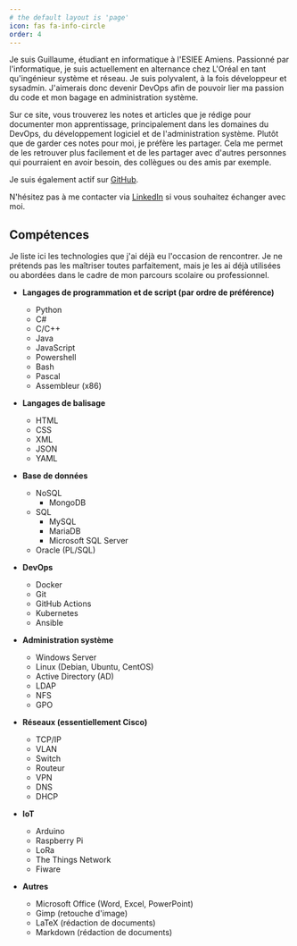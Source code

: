 ```yaml
---
# the default layout is 'page'
icon: fas fa-info-circle
order: 4
---
```


Je suis Guillaume, étudiant en informatique à l'ESIEE Amiens. Passionné par l'informatique, je suis actuellement en alternance chez L'Oréal en tant qu'ingénieur système et réseau. Je suis polyvalent, à la fois développeur et sysadmin. J'aimerais donc devenir DevOps afin de pouvoir lier ma passion du code et mon bagage en administration système.

Sur ce site, vous trouverez les notes et articles que je rédige pour documenter mon apprentissage, principalement dans les domaines du DevOps, du développement logiciel et de l'administration système. Plutôt que de garder ces notes pour moi, je préfère les partager. Cela me permet de les retrouver plus facilement et de les partager avec d'autres personnes qui pourraient en avoir besoin, des collègues ou des amis par exemple.

Je suis également actif sur [GitHub](https://github.com/Guigui0812). 

N'hésitez pas à me contacter via [LinkedIn](https://www.linkedin.com/in/guillaume-rohee0812/) si vous souhaitez échanger avec moi.

## Compétences

Je liste ici les technologies que j'ai déjà eu l'occasion de rencontrer. Je ne prétends pas les maîtriser toutes parfaitement, mais je les ai déjà utilisées ou abordées dans le cadre de mon parcours scolaire ou professionnel.

- **Langages de programmation et de script (par ordre de préférence)**
    - Python
    - C#
    - C/C++
    - Java
    - JavaScript
    - Powershell
    - Bash
    - Pascal
    - Assembleur (x86)

- **Langages de balisage**
    - HTML
    - CSS
    - XML
    - JSON
    - YAML

- **Base de données**
    - NoSQL
        - MongoDB
    - SQL
        - MySQL
        - MariaDB
        - Microsoft SQL Server
    - Oracle (PL/SQL)

- **DevOps**
    - Docker
    - Git
    - GitHub Actions
    - Kubernetes
    - Ansible

- **Administration système**
    - Windows Server
    - Linux (Debian, Ubuntu, CentOS)
    - Active Directory (AD)
    - LDAP
    - NFS
    - GPO

- **Réseaux (essentiellement Cisco)**
    - TCP/IP
    - VLAN
    - Switch
    - Routeur
    - VPN
    - DNS
    - DHCP

- **IoT**
    - Arduino
    - Raspberry Pi
    - LoRa
    - The Things Network
    - Fiware

- **Autres**
    - Microsoft Office (Word, Excel, PowerPoint)
    - Gimp (retouche d'image)
    - LaTeX (rédaction de documents)
    - Markdown (rédaction de documents)